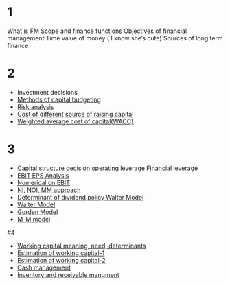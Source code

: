 # 1

What is FM
Scope and finance functions
Objectives of financial management Time value of money ( I know she’s cute) 
Sources of long term finance


# 2
- Investment decisions
- [Methods of capital budgeting](https://www.youtube.com/watch?v=CO8LDV2sO6M)
- [Risk analysis](https://www.youtube.com/watch?v=A2Cnf9jdVq4)
- [Cost of different source of raising capital](https://www.youtube.com/watch?v=VGN_IonxroE)
- [Weighted average cost of capital(WACC)](https://www.youtube.com/watch?v=rod6bITTJ9o)

# 3

- [Capital structure decision operating leverage Financial leverage](https://www.youtube.com/watch?v=qDDQj0_7YNw)
- [EBIT EPS Analysis](https://www.youtube.com/watch?v=qDDQj0_7YNw)
- [Numerical on EBIT](https://www.youtube.com/watch?v=51XuohOX7NI)
- [NI, NOI, MM approach ](https://www.youtube.com/watch?v=_fdu-rqeT0c)
- [Determinant of dividend policy Walter Model](https://www.youtube.com/watch?v=w7GnwGRpL40)
- [Walter Model](https://www.youtube.com/watch?v=LmlMFTh6Zco)
- [Gorden Model](https://www.youtube.com/watch?v=YxMn133sNFQ)
- [M-M model](https://www.youtube.com/watch?v=StALD3fag04&t=101s)

#4


- [Working capital meaning, need, determinants](https://www.youtube.com/watch?v=5IfQKbCxGCY&t=29s)
- [Estimation of working capital-1](https://www.youtube.com/watch?v=QIpc0Ke0znA)
- [Estimation of working capital-2](https://www.youtube.com/watch?v=_7rdBiiyHa4)
- [Cash management](https://www.youtube.com/watch?v=PXcKYjjhBBk)
- [Inventory and receivable mangment](https://www.youtube.com/watch?v=9EOjz06uHVY&t=32s)
